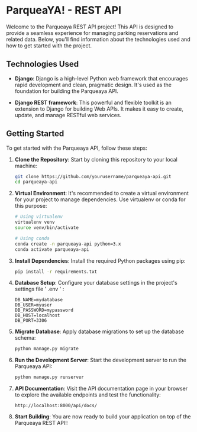 # ParqueaYA! - REST API

Welcome to the Parqueaya REST API project! This API is designed to provide a seamless experience for managing parking reservations and related data. Below, you'll find information about the technologies used and how to get started with the project.

## Technologies Used

- **Django**: Django is a high-level Python web framework that encourages rapid development and clean, pragmatic design. It's used as the foundation for building the Parqueaya API.

- **Django REST framework**: This powerful and flexible toolkit is an extension to Django for building Web APIs. It makes it easy to create, update, and manage RESTful web services.

## Getting Started

To get started with the Parqueaya API, follow these steps:

1. **Clone the Repository**: Start by cloning this repository to your local machine:

   ```bash
   git clone https://github.com/yourusername/parqueaya-api.git
   cd parqueaya-api

2. **Virtual Environment**: It's recommended to create a virtual environment for your project to manage dependencies. Use virtualenv or conda for this purpose:
   ```bash
   # Using virtualenv
   virtualenv venv
   source venv/bin/activate

   # Using conda
   conda create -n parqueaya-api python=3.x
   conda activate parqueaya-api
3. **Install Dependencies**: Install the required Python packages using pip:
   ```bash
   pip install -r requirements.txt

4. **Database Setup**: Configure your database settings in the project's settings file ' .env ' :
   ```.env
   DB_NAME=mydatabase
   DB_USER=myuser
   DB_PASSWORD=mypassword
   DB_HOST=localhost
   DB_PORT=3306
   ```
5. **Migrate Database**:  Apply database migrations to set up the database schema:
   ```bash
   python manage.py migrate
   ```
6. **Run the Development Server**: Start the development server to run the Parqueaya API:
   ```bash
   python manage.py runserver
   ```
7. **API Documentation**: Visit the API documentation page in your browser to explore the available endpoints and test the functionality:
   ```
   http://localhost:8000/api/docs/
   ```
8. **Start Building**: You are now ready to build your application on top of the Parqueaya REST API!:
